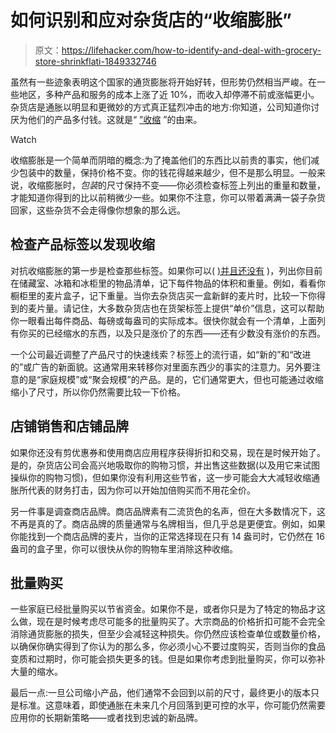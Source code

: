 # 如何识别和应对杂货店的“收缩膨胀”

> 原文：<https://lifehacker.com/how-to-identify-and-deal-with-grocery-store-shrinkflati-1849332746>

虽然有一些迹象表明这个国家的通货膨胀将开始好转，但形势仍然相当严峻。在一些地区，多种产品和服务的成本上涨了近 10%，而收入却停滞不前或涨幅更小。杂货店是通胀以明显和更微妙的方式真正猛烈冲击的地方:你知道，公司知道你讨厌为他们的产品多付钱。这就是“ [”收缩](https://www.investopedia.com/terms/s/shrinkflation.asp) ”的由来。

Watch

收缩膨胀是一个简单而阴暗的概念:为了掩盖他们的东西比以前贵的事实，他们减少包装中的数量，保持价格不变。你的钱花得越来越少，但不是那么明显。一般来说，收缩膨胀时，*包装*的尺寸保持不变——你必须检查标签上列出的重量和数量，才能知道你得到的比以前稍微少一些。如果你不注意，你可以带着满满一袋子杂货回家，这些杂货不会走得像你想象的那么远。

## 检查产品标签以发现收缩

对抗收缩膨胀的第一步是检查那些标签。如果你可以( [)并且还没有](https://lifehacker.com/keep-a-list-of-benchmark-prices-for-regular-groceries-1841326895) )，列出你目前在储藏室、冰箱和冰柜里的物品清单，记下每件物品的体积和重量。例如，看看你橱柜里的麦片盒子，记下重量。当你去杂货店买一盒新鲜的麦片时，比较一下你得到的麦片量。请记住，大多数杂货店也在货架标签上提供“单价”信息，这可以帮助你一眼看出每件商品、每磅或每盎司的实际成本。很快你就会有一个清单，上面列有你买的已经缩水的东西，以及只是涨价了的东西——还有少数没有涨价的东西。

一个公司最近调整了产品尺寸的快速线索？标签上的流行语，如“新的”和“改进的”或广告的新面貌。这通常用来转移你对里面东西少的事实的注意力。另外要注意的是“家庭规模”或“聚会规模”的产品。是的，它们通常更大，但也可能通过收缩缩小了尺寸，所以你仍然需要比较一下价格。

## 店铺销售和店铺品牌

如果你还没有剪优惠券和使用商店应用程序获得折扣和交易，现在是时候开始了。是的，杂货店公司会高兴地吸取你的购物习惯，并出售这些数据(以及用它来试图操纵你的购物习惯)，但如果你没有利用这些节省，这一步可能会大大减轻收缩通胀所代表的财务打击，因为你可以开始加倍购买而不用花全价。

另一件事是调查商店品牌。商店品牌素有二流货色的名声，但在大多数情况下，这不再是真的了。商店品牌的质量通常与名牌相当，但几乎总是更便宜。例如，如果你能找到一个商店品牌的麦片，当你的正常选择现在只有 14 盎司时，它仍然在 16 盎司的盒子里，你可以很快从你的购物车里消除这种收缩。

## 批量购买

一些家庭已经批量购买以节省资金。如果你不是，或者你只是为了特定的物品才这么做，现在是时候考虑尽可能多的批量购买了。大宗商品的价格折扣可能不会完全消除通货膨胀的损失，但至少会减轻这种损失。你仍然应该检查单位或数量价格，以确保你确实得到了你认为的那么多，你必须小心不要过度购买，否则当你的食品变质和过期时，你可能会损失更多的钱。但是如果你考虑到批量购买，你可以弥补大量的缩水。

最后一点:一旦公司缩小产品，他们通常不会回到以前的尺寸，最终更小的版本只是标准。这意味着，即使通胀在未来几个月回落到更可控的水平，你可能仍然需要应用你的长期新策略——或者找到忠诚的新品牌。